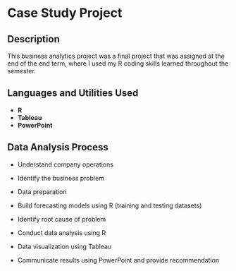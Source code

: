 <h1>Case Study Project</h1>

<h2>Description</h2>
This business analytics project was a final project that was assigned at the end of the end term, where I used my R coding skills learned throughout the semester. 
<br />

<h2>Languages and Utilities Used</h2>

- <b>R</b> 
- <b>Tableau</b>
- <b>PowerPoint</b>

<h2>Data Analysis Process</h2>

- <p>Understand company operations</p> 
- <p>Identify the business problem</p>
- <p>Data preparation</p>
- <p>Build forecasting models using R (training and testing datasets)</p>
- <p>Identify root cause of problem</p>
- <p>Conduct data analysis using R</p>
- <p>Data visualization using Tableau</p>
- <p>Communicate results using PowerPoint and provide recommendation</p>


<!--
 ```diff
- text in red
+ text in green
! text in orange
# text in gray
@@ text in purple (and bold)@@
```
--!>
